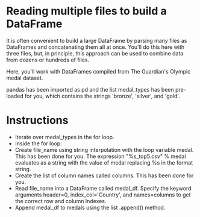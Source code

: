 # Reading multiple files to build a DataFrame
It is often convenient to build a large DataFrame by parsing many files as DataFrames and concatenating them all at once. You'll do this here with three files, but, in principle, this approach can be used to combine data from dozens or hundreds of files.

Here, you'll work with DataFrames compiled from The Guardian's Olympic medal dataset.

pandas has been imported as pd and the list medal_types has been pre-loaded for you, which contains the strings 'bronze', 'silver', and 'gold'.

# Instructions
- Iterate over medal_types in the for loop.
- Inside the for loop:
- Create file_name using string interpolation with the loop variable medal. This has been done for you. The expression "%s_top5.csv" % medal evaluates as a string with the value of medal replacing %s in the format string.
- Create the list of column names called columns. This has been done for you.
- Read file_name into a DataFrame called medal_df. Specify the keyword arguments header=0, index_col='Country', and names=columns to get the correct row and column Indexes.
- Append medal_df to medals using the list .append() method.
